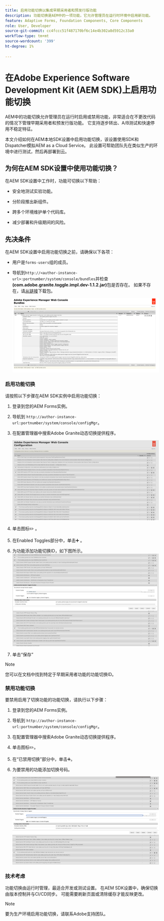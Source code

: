 ```yaml
---
title: 启用功能切换以集成早期采用者和预发行版功能
description: 功能切换是AEM中的一项功能，它允许管理员在运行时环境中启用新功能。
feature: Adaptive Forms, Foundation Components, Core Components
role: User, Developer
source-git-commit: cc4fccc51f487170bf6c14e4b302a8d5912c33a0
workflow-type: tm+mt
source-wordcount: '399'
ht-degree: 1%

---
```


# 在Adobe Experience Software Development Kit (AEM SDK)上启用功能切换

AEM中的功能切换允许管理员在运行时启用或禁用功能，非常适合在不更改代码的情况下管理早期采用者和预发行版功能。 它支持逐步转出、A/B测试和快速停用不稳定特征。

本文介绍如何在AEM本地SDK设置中启用功能切换，该设置使用SDK和Dispatcher模拟AEM as a Cloud Service。 此设置可帮助团队先在类似生产的环境中进行测试，然后再部署到云。

## 为何在AEM SDK设置中使用功能切换？

在AEM SDK设置中工作时，功能可切换以下帮助：

* 安全地测试实验功能。

* 分阶段推出新组件。

* 跨多个环境维护单个代码库。

* 减少部署和升级期间的风险。

## 先决条件

在AEM SDK设置中启用功能切换之前，请确保以下各项：

* 用户是`forms-users`组的成员。

* 导航到`http://<author-instance-url>:portnumber/system/console/bundles`并检查&#x200B;**(com.adobe.granite.toggle.impl.dev-1.1.2.jar)**&#x200B;包是否存在。 如果不存在，请[从链接](https://experience.adobe.com/#/downloads/content/software-distribution/en/aem.html?package=/content/software-distribution/en/details.html/content/dam/aem/public/adobe/packages/cq650/hotfix/com.adobe.granite.toggle.impl.dev-1.1.2%20.jar)下载包。

  ![功能切换](/help/forms/assets/aem-web-console-bundle.png)

### 启用功能切换

请按照以下步骤在AEM SDK实例中启用功能切换：

1. 登录到您的AEM Forms实例。

1. 导航到 `http://author-instance-url:portnumber/system/console/configMgr`。

1. 在配置管理器中搜索Adobe Granite动态切换提供程序。

   ![功能切换](/help/forms/assets/aem-web-console-confi.png)

1. 单击图标✏️ 。
1. 在Enabled Toggles部分中，单击➕ 。
1. 为功能添加功能切换ID，如下图所示。
   ![功能切换](/help/forms/assets/feature-toggle.png)

1. 单击“保存”

>[!NOTE]
>
> 您可以在文档中找到特定于早期采用者功能的功能切换ID。


### 禁用功能切换

要禁用启用了切换功能的功能切换，请执行以下步骤：

1. 登录到您的AEM Forms实例。
1. 导航到 `http://author-instance-url:portnumber/system/console/configMgr`。
1. 在配置管理器中搜索Adobe Granite动态切换提供程序。
1. 单击图标✏️。
1. 在“已禁用切换”部分中，单击➕。
1. 为要禁用的功能添加切换号码。

   ![功能切换](/help/forms/assets/disable-toggle-feature.png)

### 技术考虑

功能切换由运行时管理，最适合开发或测试设置。 在AEM SDK设置中，确保切换由版本控制并与CI/CD同步。 可能需要刷新页面或清除缓存才能反映更改。

>[!NOTE]
>
> 要为生产环境启用功能切换，请联系Adobe支持团队。

